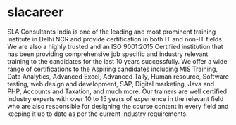 # slacareer
SLA Consultants India is one of the leading and most prominent training institute in Delhi NCR and provide certification in both IT and non-IT fields. We are also a highly trusted and an ISO 9001:2015 Certified institution that has been providing comprehensive job specific and industry relevant training to the candidates for the last 10 years successfully. We offer a wide range of certifications to the Aspiring candidates including MIS Training, Data Analytics, Advanced Excel, Advanced Tally, Human resource, Software testing, web design and development, SAP, Digital marketing, Java and PHP, Accounts and Taxation, and much more. Our trainers are well certified industry experts with over 10 to 15 years of experience in the relevant field who are also responsible for designing the course content in every field and keeping it up to date as per the current industry requirements.
